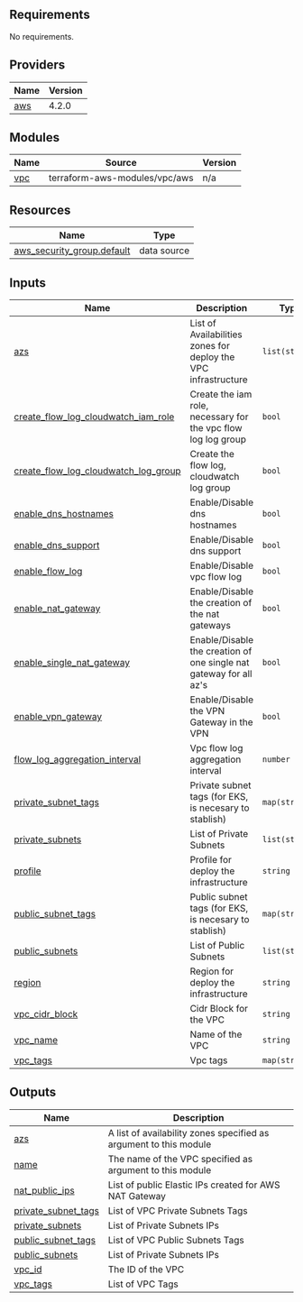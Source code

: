 <!-- BEGIN_TF_DOCS -->
## Requirements

No requirements.

## Providers

| Name | Version |
|------|---------|
| <a name="provider_aws"></a> [aws](#provider\_aws) | 4.2.0 |

## Modules

| Name | Source | Version |
|------|--------|---------|
| <a name="module_vpc"></a> [vpc](#module\_vpc) | terraform-aws-modules/vpc/aws | n/a |

## Resources

| Name | Type |
|------|------|
| [aws_security_group.default](https://registry.terraform.io/providers/hashicorp/aws/latest/docs/data-sources/security_group) | data source |

## Inputs

| Name | Description | Type | Default | Required |
|------|-------------|------|---------|:--------:|
| <a name="input_azs"></a> [azs](#input\_azs) | List of Availabilities zones for deploy the VPC infrastructure | `list(string)` | n/a | yes |
| <a name="input_create_flow_log_cloudwatch_iam_role"></a> [create\_flow\_log\_cloudwatch\_iam\_role](#input\_create\_flow\_log\_cloudwatch\_iam\_role) | Create the iam role, necessary for the vpc flow log log group | `bool` | `false` | no |
| <a name="input_create_flow_log_cloudwatch_log_group"></a> [create\_flow\_log\_cloudwatch\_log\_group](#input\_create\_flow\_log\_cloudwatch\_log\_group) | Create the flow log, cloudwatch log group | `bool` | `false` | no |
| <a name="input_enable_dns_hostnames"></a> [enable\_dns\_hostnames](#input\_enable\_dns\_hostnames) | Enable/Disable dns hostnames | `bool` | `true` | no |
| <a name="input_enable_dns_support"></a> [enable\_dns\_support](#input\_enable\_dns\_support) | Enable/Disable dns support | `bool` | `true` | no |
| <a name="input_enable_flow_log"></a> [enable\_flow\_log](#input\_enable\_flow\_log) | Enable/Disable vpc flow log | `bool` | `false` | no |
| <a name="input_enable_nat_gateway"></a> [enable\_nat\_gateway](#input\_enable\_nat\_gateway) | Enable/Disable the creation of the nat gateways | `bool` | n/a | yes |
| <a name="input_enable_single_nat_gateway"></a> [enable\_single\_nat\_gateway](#input\_enable\_single\_nat\_gateway) | Enable/Disable the creation of one single nat gateway for all az's | `bool` | n/a | yes |
| <a name="input_enable_vpn_gateway"></a> [enable\_vpn\_gateway](#input\_enable\_vpn\_gateway) | Enable/Disable the VPN Gateway in the VPN | `bool` | n/a | yes |
| <a name="input_flow_log_aggregation_interval"></a> [flow\_log\_aggregation\_interval](#input\_flow\_log\_aggregation\_interval) | Vpc flow log aggregation interval | `number` | `60` | no |
| <a name="input_private_subnet_tags"></a> [private\_subnet\_tags](#input\_private\_subnet\_tags) | Private subnet tags (for EKS, is necesary to stablish) | `map(string)` | n/a | yes |
| <a name="input_private_subnets"></a> [private\_subnets](#input\_private\_subnets) | List of Private Subnets | `list(string)` | n/a | yes |
| <a name="input_profile"></a> [profile](#input\_profile) | Profile for deploy the infrastructure | `string` | `"aramis"` | no |
| <a name="input_public_subnet_tags"></a> [public\_subnet\_tags](#input\_public\_subnet\_tags) | Public subnet tags (for EKS, is necesary to stablish) | `map(string)` | n/a | yes |
| <a name="input_public_subnets"></a> [public\_subnets](#input\_public\_subnets) | List of Public Subnets | `list(string)` | n/a | yes |
| <a name="input_region"></a> [region](#input\_region) | Region for deploy the infrastructure | `string` | `"eu-west-1"` | no |
| <a name="input_vpc_cidr_block"></a> [vpc\_cidr\_block](#input\_vpc\_cidr\_block) | Cidr Block for the VPC | `string` | n/a | yes |
| <a name="input_vpc_name"></a> [vpc\_name](#input\_vpc\_name) | Name of the VPC | `string` | n/a | yes |
| <a name="input_vpc_tags"></a> [vpc\_tags](#input\_vpc\_tags) | Vpc tags | `map(string)` | n/a | yes |

## Outputs

| Name | Description |
|------|-------------|
| <a name="output_azs"></a> [azs](#output\_azs) | A list of availability zones specified as argument to this module |
| <a name="output_name"></a> [name](#output\_name) | The name of the VPC specified as argument to this module |
| <a name="output_nat_public_ips"></a> [nat\_public\_ips](#output\_nat\_public\_ips) | List of public Elastic IPs created for AWS NAT Gateway |
| <a name="output_private_subnet_tags"></a> [private\_subnet\_tags](#output\_private\_subnet\_tags) | List of VPC Private Subnets Tags |
| <a name="output_private_subnets"></a> [private\_subnets](#output\_private\_subnets) | List of Private Subnets IPs |
| <a name="output_public_subnet_tags"></a> [public\_subnet\_tags](#output\_public\_subnet\_tags) | List of VPC Public Subnets Tags |
| <a name="output_public_subnets"></a> [public\_subnets](#output\_public\_subnets) | List of Private Subnets IPs |
| <a name="output_vpc_id"></a> [vpc\_id](#output\_vpc\_id) | The ID of the VPC |
| <a name="output_vpc_tags"></a> [vpc\_tags](#output\_vpc\_tags) | List of VPC Tags |
<!-- END_TF_DOCS -->